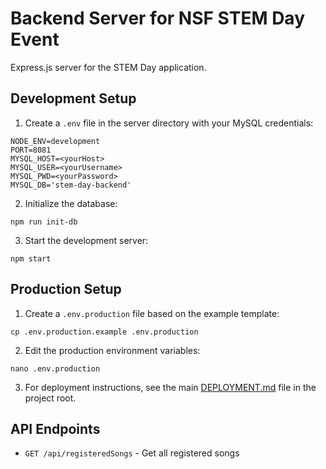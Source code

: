 # Backend Server for NSF STEM Day Event

Express.js server for the STEM Day application.

## Development Setup

1. Create a `.env` file in the server directory with your MySQL credentials:

```
NODE_ENV=development
PORT=8081
MYSQL_HOST=<yourHost>
MYSQL_USER=<yourUsername>
MYSQL_PWD=<yourPassword>
MYSQL_DB='stem-day-backend'
```

2. Initialize the database:
```
npm run init-db
```

3. Start the development server:
```
npm start
```

## Production Setup

1. Create a `.env.production` file based on the example template:
```
cp .env.production.example .env.production
```

2. Edit the production environment variables:
```
nano .env.production
```

3. For deployment instructions, see the main [DEPLOYMENT.md](../DEPLOYMENT.md) file in the project root.

## API Endpoints

- `GET /api/registeredSongs` - Get all registered songs